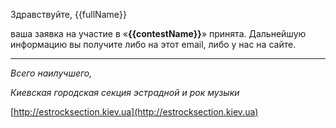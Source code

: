 Здравствуйте, {{fullName}}

ваша заявка на участие в «**{{contestName}}**» принята. Дальнейшую информацию вы получите либо на этот email, либо у нас на сайте.

---

*Всего наилучшего,*

*Киевская городская секция эстрадной и рок музыки*

[http://estrocksection.kiev.ua](http://estrocksection.kiev.ua)
